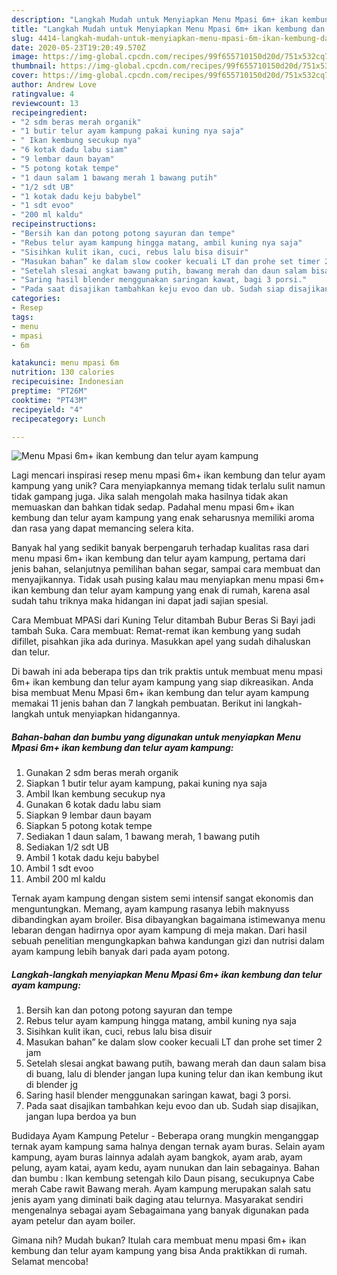 ```yaml
---
description: "Langkah Mudah untuk Menyiapkan Menu Mpasi 6m+ ikan kembung dan telur ayam kampung yang Lezat Sekali"
title: "Langkah Mudah untuk Menyiapkan Menu Mpasi 6m+ ikan kembung dan telur ayam kampung yang Lezat Sekali"
slug: 4414-langkah-mudah-untuk-menyiapkan-menu-mpasi-6m-ikan-kembung-dan-telur-ayam-kampung-yang-lezat-sekali
date: 2020-05-23T19:20:49.570Z
image: https://img-global.cpcdn.com/recipes/99f655710150d20d/751x532cq70/menu-mpasi-6m-ikan-kembung-dan-telur-ayam-kampung-foto-resep-utama.jpg
thumbnail: https://img-global.cpcdn.com/recipes/99f655710150d20d/751x532cq70/menu-mpasi-6m-ikan-kembung-dan-telur-ayam-kampung-foto-resep-utama.jpg
cover: https://img-global.cpcdn.com/recipes/99f655710150d20d/751x532cq70/menu-mpasi-6m-ikan-kembung-dan-telur-ayam-kampung-foto-resep-utama.jpg
author: Andrew Love
ratingvalue: 4
reviewcount: 13
recipeingredient:
- "2 sdm beras merah organik"
- "1 butir telur ayam kampung pakai kuning nya saja"
- " Ikan kembung secukup nya"
- "6 kotak dadu labu siam"
- "9 lembar daun bayam"
- "5 potong kotak tempe"
- "1 daun salam 1 bawang merah 1 bawang putih"
- "1/2 sdt UB"
- "1 kotak dadu keju babybel"
- "1 sdt evoo"
- "200 ml kaldu"
recipeinstructions:
- "Bersih kan dan potong potong sayuran dan tempe"
- "Rebus telur ayam kampung hingga matang, ambil kuning nya saja"
- "Sisihkan kulit ikan, cuci, rebus lalu bisa disuir"
- "Masukan bahan” ke dalam slow cooker kecuali LT dan prohe set timer 2 jam"
- "Setelah slesai angkat bawang putih, bawang merah dan daun salam bisa di buang, lalu di blender jangan lupa kuning telur dan ikan kembung ikut di blender jg"
- "Saring hasil blender menggunakan saringan kawat, bagi 3 porsi."
- "Pada saat disajikan tambahkan keju evoo dan ub. Sudah siap disajikan, jangan lupa berdoa ya bun"
categories:
- Resep
tags:
- menu
- mpasi
- 6m

katakunci: menu mpasi 6m 
nutrition: 130 calories
recipecuisine: Indonesian
preptime: "PT26M"
cooktime: "PT43M"
recipeyield: "4"
recipecategory: Lunch

---
```



![Menu Mpasi 6m+ ikan kembung dan telur ayam kampung](https://img-global.cpcdn.com/recipes/99f655710150d20d/751x532cq70/menu-mpasi-6m-ikan-kembung-dan-telur-ayam-kampung-foto-resep-utama.jpg)

Lagi mencari inspirasi resep menu mpasi 6m+ ikan kembung dan telur ayam kampung yang unik? Cara menyiapkannya memang tidak terlalu sulit namun tidak gampang juga. Jika salah mengolah maka hasilnya tidak akan memuaskan dan bahkan tidak sedap. Padahal menu mpasi 6m+ ikan kembung dan telur ayam kampung yang enak seharusnya memiliki aroma dan rasa yang dapat memancing selera kita.

Banyak hal yang sedikit banyak berpengaruh terhadap kualitas rasa dari menu mpasi 6m+ ikan kembung dan telur ayam kampung, pertama dari jenis bahan, selanjutnya pemilihan bahan segar, sampai cara membuat dan menyajikannya. Tidak usah pusing kalau mau menyiapkan menu mpasi 6m+ ikan kembung dan telur ayam kampung yang enak di rumah, karena asal sudah tahu triknya maka hidangan ini dapat jadi sajian spesial.

Cara Membuat MPASi dari Kuning Telur ditambah Bubur Beras Si Bayi jadi tambah Suka. Cara membuat: Remat-remat ikan kembung yang sudah difillet, pisahkan jika ada durinya. Masukkan apel yang sudah dihaluskan dan telur.


Di bawah ini ada beberapa tips dan trik praktis untuk membuat menu mpasi 6m+ ikan kembung dan telur ayam kampung yang siap dikreasikan. Anda bisa membuat Menu Mpasi 6m+ ikan kembung dan telur ayam kampung memakai 11 jenis bahan dan 7 langkah pembuatan. Berikut ini langkah-langkah untuk menyiapkan hidangannya.

<!--inarticleads1-->

##### Bahan-bahan dan bumbu yang digunakan untuk menyiapkan Menu Mpasi 6m+ ikan kembung dan telur ayam kampung:

1. Gunakan 2 sdm beras merah organik
1. Siapkan 1 butir telur ayam kampung, pakai kuning nya saja
1. Ambil  Ikan kembung secukup nya
1. Gunakan 6 kotak dadu labu siam
1. Siapkan 9 lembar daun bayam
1. Siapkan 5 potong kotak tempe
1. Sediakan 1 daun salam, 1 bawang merah, 1 bawang putih
1. Sediakan 1/2 sdt UB
1. Ambil 1 kotak dadu keju babybel
1. Ambil 1 sdt evoo
1. Ambil 200 ml kaldu


Ternak ayam kampung dengan sistem semi intensif sangat ekonomis dan menguntungkan. Memang, ayam kampung rasanya lebih maknyuss dibandingkan ayam broiler. Bisa dibayangkan bagaimana istimewanya menu lebaran dengan hadirnya opor ayam kampung di meja makan. Dari hasil sebuah penelitian mengungkapkan bahwa kandungan gizi dan nutrisi dalam ayam kampung lebih banyak dari pada ayam potong. 

<!--inarticleads2-->

##### Langkah-langkah menyiapkan Menu Mpasi 6m+ ikan kembung dan telur ayam kampung:

1. Bersih kan dan potong potong sayuran dan tempe
1. Rebus telur ayam kampung hingga matang, ambil kuning nya saja
1. Sisihkan kulit ikan, cuci, rebus lalu bisa disuir
1. Masukan bahan” ke dalam slow cooker kecuali LT dan prohe set timer 2 jam
1. Setelah slesai angkat bawang putih, bawang merah dan daun salam bisa di buang, lalu di blender jangan lupa kuning telur dan ikan kembung ikut di blender jg
1. Saring hasil blender menggunakan saringan kawat, bagi 3 porsi.
1. Pada saat disajikan tambahkan keju evoo dan ub. Sudah siap disajikan, jangan lupa berdoa ya bun


Budidaya Ayam Kampung Petelur - Beberapa orang mungkin menganggap ternak ayam kampung sama halnya dengan ternak ayam buras. Selain ayam kampung, ayam buras lainnya adalah ayam bangkok, ayam arab, ayam pelung, ayam katai, ayam kedu, ayam nunukan dan lain sebagainya. Bahan dan bumbu : Ikan kembung setengah kilo Daun pisang, secukupnya Cabe merah Cabe rawit Bawang merah. Ayam kampung merupakan salah satu jenis ayam yang diminati baik daging atau telurnya. Masyarakat sendiri mengenalnya sebagai ayam Sebagaimana yang banyak digunakan pada ayam petelur dan ayam boiler. 

Gimana nih? Mudah bukan? Itulah cara membuat menu mpasi 6m+ ikan kembung dan telur ayam kampung yang bisa Anda praktikkan di rumah. Selamat mencoba!
